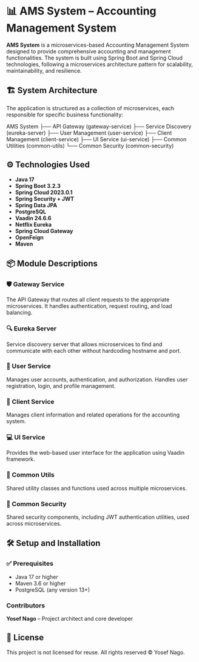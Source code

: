 # 📊 AMS System – Accounting Management System

**AMS System** is a microservices-based Accounting Management System designed to provide comprehensive accounting and management functionalities. The system is built using Spring Boot and Spring Cloud technologies, following a microservices architecture pattern for scalability, maintainability, and resilience.

## 🏗️ System Architecture
The application is structured as a collection of microservices, each responsible for specific business functionality:

AMS System
├── API Gateway (gateway-service)
├── Service Discovery (eureka-server)
├── User Management (user-service)
├── Client Management (client-service)
├── UI Service (ui-service)
├── Common Utilities (common-utils)
└── Common Security (common-security)

## ⚙️ Technologies Used
- **Java 17**
- **Spring Boot 3.2.3**
- **Spring Cloud 2023.0.1**
- **Spring Security + JWT**
- **Spring Data JPA**
- **PostgreSQL**
- **Vaadin 24.6.6**
- **Netflix Eureka**
- **Spring Cloud Gateway**
- **OpenFeign**
- **Maven**
  
## 📦 Module Descriptions

### 🛡️ Gateway Service
The API Gateway that routes all client requests to the appropriate microservices. It handles authentication, request routing, and load balancing.

### 🔍 Eureka Server
Service discovery server that allows microservices to find and communicate with each other without hardcoding hostname and port.

### 👤 User Service
Manages user accounts, authentication, and authorization. Handles user registration, login, and profile management.

### 👥 Client Service
Manages client information and related operations for the accounting system.

### 💻 UI Service
Provides the web-based user interface for the application using Vaadin framework.

### 🧰 Common Utils
Shared utility classes and functions used across multiple microservices.

### 🔐 Common Security
Shared security components, including JWT authentication utilities, used across microservices.

## 🛠️ Setup and Installation

### ✅ Prerequisites

- Java 17 or higher
- Maven 3.6 or higher
- PostgreSQL (any version 13+)


### Contributors
**Yosef Nago** – Project architect and core developer

## 📄 License

This project is not licensed for reuse. All rights reserved © Yosef Nago.
